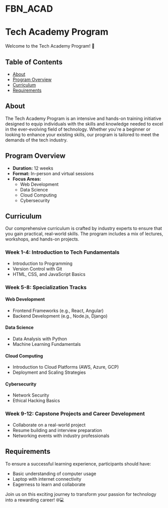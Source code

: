 # FBN_ACAD

# Tech Academy Program

Welcome to the Tech Academy Program! 🚀

## Table of Contents

- [About](#about)
- [Program Overview](#program-overview)
- [Curriculum](#curriculum)
- [Requirements](#requirements)


## About

The Tech Academy Program is an intensive and hands-on training initiative designed to equip individuals with the skills and knowledge needed to excel in the ever-evolving field of technology. Whether you're a beginner or looking to enhance your existing skills, our program is tailored to meet the demands of the tech industry.

## Program Overview

- **Duration:** 12 weeks
- **Format:** In-person and virtual sessions
- **Focus Areas:**
  - Web Development
  - Data Science
  - Cloud Computing
  - Cybersecurity

## Curriculum

Our comprehensive curriculum is crafted by industry experts to ensure that you gain practical, real-world skills. The program includes a mix of lectures, workshops, and hands-on projects.

### Week 1-4: Introduction to Tech Fundamentals
- Introduction to Programming
- Version Control with Git
- HTML, CSS, and JavaScript Basics

### Week 5-8: Specialization Tracks
#### Web Development
- Frontend Frameworks (e.g., React, Angular)
- Backend Development (e.g., Node.js, Django)

#### Data Science
- Data Analysis with Python
- Machine Learning Fundamentals

#### Cloud Computing
- Introduction to Cloud Platforms (AWS, Azure, GCP)
- Deployment and Scaling Strategies

#### Cybersecurity
- Network Security
- Ethical Hacking Basics

### Week 9-12: Capstone Projects and Career Development
- Collaborate on a real-world project
- Resume building and interview preparation
- Networking events with industry professionals

## Requirements

To ensure a successful learning experience, participants should have:

- Basic understanding of computer usage
- Laptop with internet connectivity
- Eagerness to learn and collaborate

Join us on this exciting journey to transform your passion for technology into a rewarding career! 🌐💻
